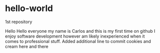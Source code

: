 hello-world
===========

1st repository

Hello Hello everyone
my name is Carlos and this is my first time on github
I enjoy software development however am likely inexperienced when it comes to professional stuff.
Added additional line to commit
cookies and cream here and there
